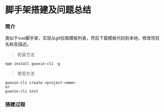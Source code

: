 # 脚手架搭建及问题总结
### 简介
类似于vue脚手架，实现从git拉取模板列表，然后下载模板代码到本地，修改项目名称及描述。
>安装方法
```shell
npm install guoxin-cli -g
```
>使用方法
```shell
guoxin-cli create <project-name>
or
guoxin-cli init
```
### 搭建过程
